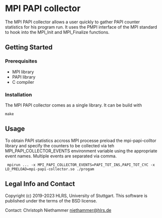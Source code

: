 # MPI PAPI collector

The MPI PAPI collector allows a user quickly to gather PAPI counter statistics
for his program run. It uses the PMPI interface of the MPI standard to hook into
the MPI_Init and MPI_Finalize functions.


## Getting Started

### Prerequisites

* MPI library
* PAPI library
* C compiler

### Installation

The MPI PAPI collector comes as a single library. It can be build with
```shell
make
```

## Usage

To obtain PAPI statistics accross MPI processe preload the mpi-papi-colltor
library and specify the counters to be collected via teh MPI_PAPI_COLLECTOR_EVENTS
environment variable using the appropriate event names. Multiple events are
separated via comma.
```shell
 mpirun ... -x MPI_PAPI_COLLECTOR_EVENTS=PAPI_TOT_INS,PAPI_TOT_CYC -x LD_PRELOAD=mpi-papi-collector.so ./progam
```


## Legal Info and Contact
Copyright (c) 2019-2023 HLRS, University of Stuttgart.
 This software is published under the terms of the BSD license.

Contact: Christoph Niethammer <niethammer@hlrs.de>


